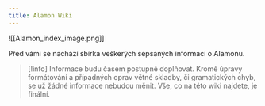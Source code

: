 ```yaml
---
title: Alamon Wiki
---
```

![[Alamon_index_image.png]]


Před vámi se nachází sbírka veškerých sepsaných informací o Alamonu.

> [!info] Informace budu časem postupně doplňovat. Kromě úpravy formátování a případných oprav větné skladby, či gramatických chyb, se už žádné informace nebudou měnit. Vše, co na této wiki najdete, je finální.
